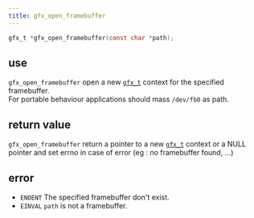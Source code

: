 ```yaml
---
title: gfx_open_framebuffer
---
```

```c
gfx_t *gfx_open_framebuffer(const char *path);
```

## use
`gfx_open_framebuffer` open a new [`gfx_t`](gfx_t) context for the specified framebuffer.    
For portable behaviour applications should mass `/dev/fb0` as path.

## return value
`gfx_open_framebuffer` return a pointer to a new [`gfx_t`](gfx_t) context or a NULL pointer and set errno in case of error (eg : no framebuffer found, ...)

## error
- `ENOENT`
  The specified framebuffer don't exist.
- `EINVAL`
  `path` is not a framebuffer.
